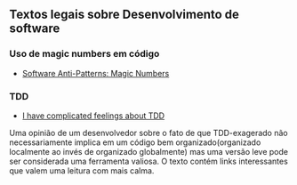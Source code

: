 
## Textos legais sobre Desenvolvimento de software


### Uso de magic numbers em código

* [Software Anti-Patterns: Magic Numbers](https://www.codebyamir.com/blog/software-anti-patterns-magic-numbers)

### TDD

* [I have complicated feelings about TDD](https://buttondown.email/hillelwayne/archive/i-have-complicated-feelings-about-tdd-8403)

Uma opinião de um desenvolvedor sobre o fato de que TDD-exagerado não necessariamente implica em um código bem organizado(organizado localmente ao invés de organizado globalmente) mas uma versão leve pode ser considerada uma ferramenta valiosa. O texto contém links interessantes que valem uma leitura com mais calma.
